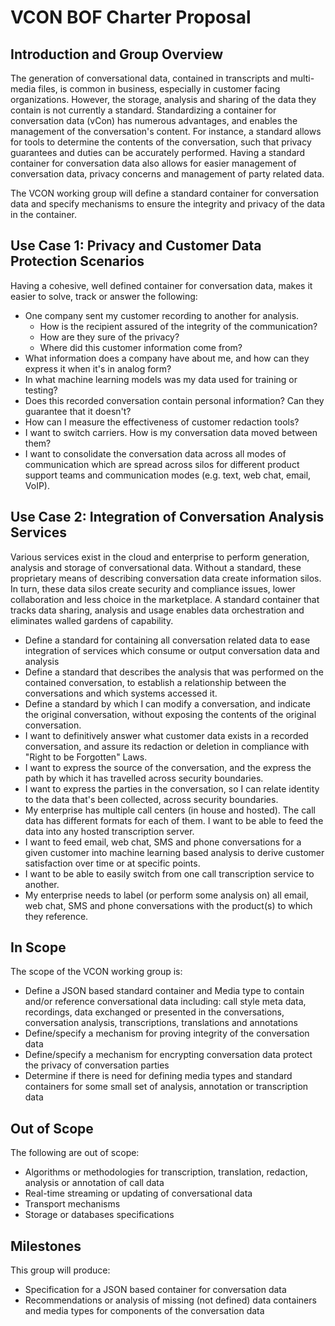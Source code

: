 # VCON BOF Charter Proposal

## Introduction and Group Overview

The generation of conversational data, contained in transcripts and multi-media files, is common in business, especially in customer facing organizations.
However, the storage, analysis and sharing of the data they contain is not currently a standard.
Standardizing a container for conversation data (vCon) has numerous advantages, and enables the management of the conversation's content.
For instance, a standard allows for tools to determine the contents of the conversation, such that privacy guarantees and duties can be accurately performed.
Having a standard container for conversation data also allows for easier management of conversation data, privacy concerns and management of party related data.

The VCON working group will define a standard container for conversation data and specify mechanisms to ensure the integrity and privacy of the data in the container.

## Use Case 1: Privacy and Customer Data Protection Scenarios

Having a cohesive, well defined container for conversation data, makes it easier to solve, track or answer the following:

  * One company sent my customer recording to another for analysis. 
    * How is the recipient assured of the integrity of the communication?
    * How are they sure of the privacy?
    * Where did this customer information come from?
  * What information does a company have about me, and how can they express it when it's in analog form?
  * In what machine learning models was my data used for training or testing?
  * Does this recorded conversation contain personal information?  Can they guarantee that it doesn't?
  * How can I measure the effectiveness of customer redaction tools?
  * I want to switch carriers. How is my conversation data moved between them?
  * I want to consolidate the conversation data across all modes of communication which are spread across silos for different product support teams and communication modes (e.g. text, web chat, email, VoIP).

## Use Case 2: Integration of Conversation Analysis Services

Various services exist in the cloud and enterprise to perform generation, analysis and storage of conversational data.
Without a standard, these proprietary means of describing conversation data create information silos.
In turn, these data silos create security and compliance issues, lower collaboration and less choice in the marketplace.
A standard container that tracks data sharing, analysis and usage enables data orchestration and eliminates walled gardens of capability.

  * Define a standard for containing all conversation related data to ease integration of services which consume or output conversation data and analysis
  * Define a standard that describes the analysis that was performed on the contained conversation, to establish a relationship between the conversations and which systems accessed it.
  * Define a standard by which I can modify a conversation, and indicate the original conversation, without exposing the contents of the original conversation.
  * I want to definitively answer what customer data exists in a recorded conversation, and assure its redaction or deletion in compliance with "Right to be Forgotten" Laws.
  * I want to express the source of the conversation, and the express the path by which it has travelled across security boundaries.
  * I want to express the parties in the conversation, so I can relate identity to the data that's been collected, across security boundaries.
  * My enterprise has multiple call centers (in house and hosted). The call data has different formats for each of them. I want to be able to feed the data into any hosted transcription server.
  * I want to feed email, web chat, SMS and phone conversations for a given customer into machine learning based analysis to derive customer satisfaction over time or at specific points.
  * I want to be able to easily switch from one call transcription service to another.
  * My enterprise needs to label (or perform some analysis on) all email, web chat, SMS and phone conversations with the product(s) to which they reference.

 
## In Scope

The scope of the VCON working group is:

  * Define a JSON based standard container and Media type to contain and/or reference conversational data including: call style meta data, recordings, data exchanged or presented in the conversations, conversation analysis, transcriptions, translations and annotations
  * Define/specify a mechanism for proving integrity of the conversation data
  * Define/specify a mechanism for encrypting conversation data protect the privacy of conversation parties
  * Determine if there is need for defining media types and standard containers for some small set of analysis, annotation or transcription data

## Out of Scope

The following are out of scope:

  * Algorithms or methodologies for transcription, translation, redaction, analysis or annotation of call data
  * Real-time streaming or updating of conversational data
  * Transport mechanisms
  * Storage or databases specifications

## Milestones

This group will produce:
  * Specification for a JSON based container for conversation data
  * Recommendations or analysis of missing (not defined) data containers and media types for components of the conversation data

